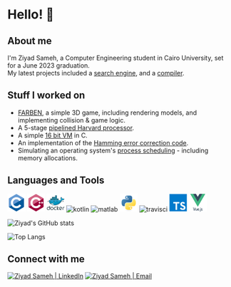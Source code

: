 # Hello! 👋

## About me

I'm Ziyad Sameh, a Computer Engineering student in Cairo University, set for a June 2023 graduation.  
My latest projects included a [search engine](https://github.com/ziyadss/CMPN306-SearchEngine), and a [compiler](https://github.com/ziyadss/CMPN403-Compiler).

## Stuff I worked on

- [FARBEN](https://github.com/ziyadss/CMPN205-GraphicsGame), a simple 3D game, including rendering models, and implementing collision & game logic.
- A 5-stage [pipelined Harvard processor](https://github.com/ziyadss/CMPN301-PipelinedHarvardProcessor).
- A simple [16 bit VM](https://github.com/ziyadss/Virtual-Machine) in C.
- An implementation of the [Hamming error correction code](https://github.com/ziyadss/CMPN405-DataLinkLayer/blob/main/src/hamming.h).
- Simulating an operating system's [process scheduling](https://github.com/ziyadss/CMPN303-Scheduler) - including memory allocations.
<!-- - A [compiler](https://github.com/ziyadss/CMPN403-Compiler) for a subset of the C language. -->

## Languages and Tools

<p align="left"> <img src="https://raw.githubusercontent.com/devicons/devicon/master/icons/c/c-original.svg" alt="c" width="40" height="40"/> <img src="https://raw.githubusercontent.com/devicons/devicon/master/icons/cplusplus/cplusplus-original.svg" alt="cplusplus" width="40" height="40"/> <img src="https://raw.githubusercontent.com/devicons/devicon/master/icons/docker/docker-original-wordmark.svg" alt="docker" width="40" height="40"/> <img src="https://www.vectorlogo.zone/logos/kotlinlang/kotlinlang-icon.svg" alt="kotlin" width="40" height="40"/> <img src="https://upload.wikimedia.org/wikipedia/commons/2/21/Matlab_Logo.png" alt="matlab" width="40" height="40"/> <img src="https://raw.githubusercontent.com/devicons/devicon/master/icons/python/python-original.svg" alt="python" width="40" height="40"/> <img src="https://www.vectorlogo.zone/logos/travis-ci/travis-ci-icon.svg" alt="travisci" width="40" height="40"/> <img src="https://raw.githubusercontent.com/devicons/devicon/master/icons/typescript/typescript-original.svg" alt="typescript" width="40" height="40"/> <img src="https://raw.githubusercontent.com/devicons/devicon/master/icons/vuejs/vuejs-original-wordmark.svg" alt="vuejs" width="40" height="40"/> </p>

![Ziyad's GitHub stats](https://github-readme-stats.vercel.app/api?username=ziyadss&hide=stars&count_private=true&show_icons=true&include_all_commits=true&theme=tokyonight)

![Top Langs](https://github-readme-stats.vercel.app/api/top-langs/?username=ziyadss&layout=compact&langs_count=6&hide=html&theme=tokyonight)

## Connect with me

[<img alt="Ziyad Sameh | LinkedIn" width="40px" height="40px" src="https://content.linkedin.com/content/dam/me/business/en-us/amp/brand-site/v2/bg/LI-Bug.svg.original.svg" />](https://www.linkedin.com/in/ziyadss/)
[<img alt="Ziyad Sameh | Email" width="40px" height="40px" src="https://static2.sharepointonline.com/files/fabric-cdn-prod_20200430.002/assets/brand-icons/product/svg/word_48x1.svg" />](mailto:ziyad.ss@hotmail.com)
